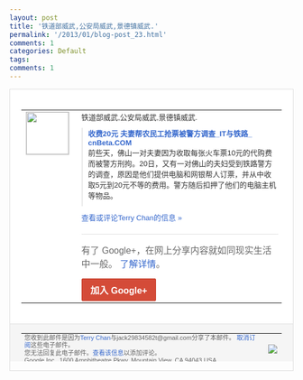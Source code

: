 ```yaml
---
layout: post
title: '铁道部威武,公安局威武,景德镇威武.'
permalink: '/2013/01/blog-post_23.html'
comments: 1
categories: Default
tags: 
comments: 1
---
```

<!-- X-Notifications: 1:c503435a00000000 -->

<div style="border:solid 1px #dfdfdf;color:#686868;font:13px Arial"><div style="background-color:#fff;padding:20px;"><table cellpadding="0" cellspacing="0"><tr><td style="padding-right:15px;vertical-align:top"><a href="https://plus.google.com/_/notifications/emlink?emr=14900066512970582018&amp;emid=CIDEhYf8_7QCFeiltAodM2cAAA&amp;path=%2F108643996575278738906&amp;dt=1358995312964&amp;uob=8"><img height="75" src="https://lh3.googleusercontent.com/-KKRGTyJ5Bl0/AAAAAAAAAAI/AAAAAAAAtnY/R4QEWIp3Ur0/s75-c-k-a/photo.jpg" style="border:solid 1px #cccccc;" width="75"/></a></td><td style="width:578px;color:#333;font:13px Arial;vertical-align:top"><div style="padding-bottom:10px">铁道部威武,公安局威武,景德镇威武.</div><div style="margin-bottom:10px;padding-left:10px; border-left:2px solid #EAEAEA"><span style="margin-right:5px"><a href="http://www.cnbeta.com/articles/223665.htm" style="color:#3366CC;text-decoration:none"><span style="font-weight:bold">收费20元 夫妻帮农民工抢票被警方调查_IT与铁路_<wbr/>cnBeta.COM</span></a><div style="padding-bottom:10px">前些天，佛山一对夫妻因为收取每张火车票1<wbr/>0元的代购费而被警方刑拘。20日，又有一<wbr/>对佛山的夫妇受到铁路警方的调查，原因是他<wbr/>们提供电脑和网银帮人订票，并从中收取5元<wbr/>到20元不等的费用。警方随后扣押了他们的<wbr/>电脑主机等物品。</div></span></div><a href="https://plus.google.com/_/notifications/emlink?emr=14900066512970582018&amp;emid=CIDEhYf8_7QCFeiltAodM2cAAA&amp;path=%2F108643996575278738906%2Fposts%2F7ZqoENNVcUP%3Fgpinv%3DAMIXal_34Gps43uRDKbXBdVMoaKytbU8B919P7rP9URcqZKEa5YwmXbwgsNC9TNUk_CYpu-iPa_gdoFfaEaoJf3zzAPXf47GZncg5OIdK26730l28ofqtjY&amp;dt=1358995312964&amp;uob=8" style="color:#3366CC;text-decoration:none">查看或评论Terry Chan的信息 »</a><div style="margin-top:20px;border-top:solid 1px #dfdfdf"><div style="padding:15px 0;color:#686868;font:16px Arial">有了 Google+，在网上分享内容就如同现实生活中一般。 <a href="http://www.google.com/+/learnmore/" style="color:#3366CC;text-decoration:none">了解详情</a>。</div><a href="https://plus.google.com/_/notifications/emlink?emr=14900066512970582018&amp;emid=CIDEhYf8_7QCFeiltAodM2cAAA&amp;path=%2F%3Fgpinv%3DAMIXal_34Gps43uRDKbXBdVMoaKytbU8B919P7rP9URcqZKEa5YwmXbwgsNC9TNUk_CYpu-iPa_gdoFfaEaoJf3zzAPXf47GZncg5OIdK26730l28ofqtjY&amp;dt=1358995312964&amp;uob=8" style="display:inline-block;padding:7px 15px;background-color:#d44b38; color:#fff;font-size:16px; font-weight:bold;border-radius:2px;-webkit-border-radius:2px; -moz-border-radius:2px;border:solid 1px #c43b28; white-space:nowrap;text-decoration:none">加入 Google+</a></div></td></tr></table></div><div style="border-top:solid 1px #dfdfdf;padding:0 20px; background-color:#f5f5f5"><table cellpadding="0" cellspacing="0" style="height:50px"><tbody><tr><td style="vertical-align:middle;width:100%; color:#636363;font:11px Arial; line-height:120%">您收到此邮件是因为<a href="https://plus.google.com/_/notifications/emlink?emr=14900066512970582018&amp;emid=CIDEhYf8_7QCFeiltAodM2cAAA&amp;path=%2F108643996575278738906%3Fgpinv%3DAMIXal_34Gps43uRDKbXBdVMoaKytbU8B919P7rP9URcqZKEa5YwmXbwgsNC9TNUk_CYpu-iPa_gdoFfaEaoJf3zzAPXf47GZncg5OIdK26730l28ofqtjY&amp;dt=1358995312964&amp;uob=8" style="color:#3366CC;text-decoration:none">Terry Chan</a>与jack29834582t@gmail.com分享了本邮件。 <a href="https://plus.google.com/_/notifications/emlink?emr=14900066512970582018&amp;emid=CIDEhYf8_7QCFeiltAodM2cAAA&amp;path=%2F_%2Fnonplus%2Femailsettings%3Fgpinv%3DAMIXal_34Gps43uRDKbXBdVMoaKytbU8B919P7rP9URcqZKEa5YwmXbwgsNC9TNUk_CYpu-iPa_gdoFfaEaoJf3zzAPXf47GZncg5OIdK26730l28ofqtjY%26est%3DADH5u8X0sOcdZrYCyo4a3QSbgxXlPn-fUttqGjS-hFmC8_jdL7pfF5VZlnP13xDpUmrql1NLQmGU3eO9Nn6c0DLw4rsOe45XWgo8x1r7-5-u2Ys2UcjawZZEipakMFZE0GBgFnU4oa57lKx8sPIvg7Xy1DMf7zWr3g&amp;dt=1358995312964&amp;uob=8" style="color:#3366CC;text-decoration:none">取消订阅</a>这些电子邮件。<br/>您无法回复此电子邮件。<a href="https://plus.google.com/_/notifications/emlink?emr=14900066512970582018&amp;emid=CIDEhYf8_7QCFeiltAodM2cAAA&amp;path=%2F108643996575278738906%2Fposts%2F7ZqoENNVcUP%3Fgpinv%3DAMIXal_34Gps43uRDKbXBdVMoaKytbU8B919P7rP9URcqZKEa5YwmXbwgsNC9TNUk_CYpu-iPa_gdoFfaEaoJf3zzAPXf47GZncg5OIdK26730l28ofqtjY&amp;dt=1358995312964&amp;uob=8" style="color:#3366CC;text-decoration:none">查看该信息</a>以添加评论。<br/>Google Inc., 1600 Amphitheatre Pkwy, Mountain View, CA 94043 USA<br/></td><td><img src="https://ssl.gstatic.com/s2/oz/images/notifications/logo/google-plus-6617a72bb36cc548861652780c9e6ff1.png"/></td></tr></tbody></table></div></div>
